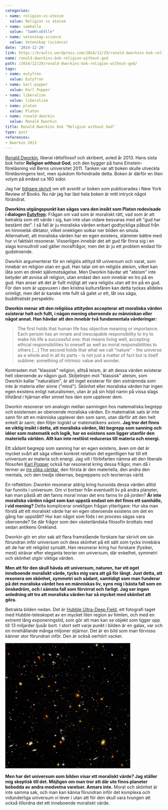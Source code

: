 ```yaml
---
categories:
- name: religion-vs-ateism
  value: Religion vs ateism
- name: samhalle
  value: "Samh\xE4lle"
- name: vetenskap-science
  value: Vetenskap (science)
date: '2014-12-29'
link: https://kraulis.wordpress.com/2014/12/29/ronald-dworkins-bok-religion-without-god/
name: ronald-dworkins-bok-religion-without-god
path: /2014/12/29/ronald-dworkins-bok-religion-without-god/
tags:
- name: eutyfron
  value: Eutyfron
- name: karl-popper
  value: Karl Popper
- name: liberalism
  value: liberalism
- name: platon
  value: Platon
- name: ronald-dworkin
  value: Ronald Dworkin
title: Ronald Dworkins bok "Religion without God"
type: post
references:
- Dworkin 2013
---
```

[Ronald Dworkin](http://en.wikipedia.org/wiki/Ronald_Dworkin), liberal rättsfilosof och skribent, avled år 2013. Hans sista bok heter **Religion without God**, och den bygger på hans Einstein-föreläsning vid Berns universitet 2011. Tanken var att boken skulle utveckla föreläsningens text, men sjukdom förhindrade detta. Boken är därför en liten volym på endast ca 160 sidor.

Jag har [tidigare skrivit](/2013/03/25/ronald-dworkin-religion-utan-gud/) om ett avsnitt ur boken som publicerades i New York Review of Books. Nu när jag har läst hela boken är mitt intryck något förändrat.

**Dworkins utgångspunkt kan sägas vara den insikt som Platon redovisade i dialogen [Eutyfron](http://en.wikipedia.org/wiki/Euthyphro):** Frågan om vad som är moraliskt rätt, vad som är att betrakta som ett värde i sig, kan inte utan vidare besvaras med att "gud har bestämt det". I så fall är ju moraliska värden enbart godtyckliga påbud från en himmelsk diktator, vilket onekligen solkar ner bilden en smula. Alternativet, att moraliska värden har en egen existens, stämmer bättre med hur vi faktiskt resonerar. Visserligen innebär det att gud får finna sig i en slags konsultroll vad gäller moralfrågor, men det är ju ett problem endast för gudstroende.

Dworkin argumenterar för en religiös attityd till universum och varat, som innebär  en religion utan en gud. Han talar om en religiös ateism, vilket kan låta som en direkt självmotsägelse. Men Dworkin hävdar att "ateism" inte betyder att avvisa all religion, utan endast den som innebär en tro på en gud. Han anser att det är fullt möjligt att vara religiös utan att tro på en gud. För den som är uppvuxen i den kristna kultursfären kan detta tyckas alldeles orimligt, men det är kanske inte fullt så galet ur ett, låt oss säga, buddhistiskt perspektiv.

**Dworkin menar att den religiösa attityden accepterar att moraliska värden existerar helt och fullt, i någon mening oberoende av människan eller något annat. Han hävdar att den innebär två fundamentala värderingar:**

> The first holds that human life has objective meaning or importance. Each person has an innate and inescapable responsibility to try to make his life a successful one: that means living well, accepting ethical responsibilities to oneself as well as moral responsibilities to others [...] The second holds that what we call "nature" - the universe as a whole and in all its parts - is not just a matter of fact but is itself sublime: something of intrinsic value and wonder.

Kontrasten mot "klassisk" religion, alltså teism, är att dessa värden existerar helt oberoende av någon gud. Skiljelinjen mot "klassisk" ateism, som Dworkin kallar "naturalism", är att inget existerar för den sistnämnda som inte är materia eller sinne ("mind"). Skönhet eller moraliska värden har ingen egen existens enligt naturalismen, utan är på sin höjd namn på vissa slags tillstånd i hjärnan eller sinnet hos den som upplever dem.

Dworkin resonerar om analogin mellan sanningen hos matematiska begrepp och existensen av oberoende moraliska värden. En matematisk sats är inte sann för att en människa upplever den som sann, utan därför att den helt enkelt är sann; den följer logiskt ur matematikens axiom. **Jag tror det finns en viktig insikt i detta, att moraliska värden, likt begrepp som sanning och idéer som matematik och logik, har en existens som ligger utanför den materiella världen. Allt kan inte restlöst reduceras till materia och energi.**

Ett sådant begrepp som sanning har en egen existens, även om det är mycket svårt att säga vilken konkret relation det egentligen har till ett universum av materia och energi. Jag vill i förbifarten nämna att den liberale filosofen [Karl Popper](http://en.wikipedia.org/wiki/Karl_Popper) också har resonerat kring dessa frågor, men då i termer av [tre olika världar](http://en.wikipedia.org/wiki/Popper%27s_three_worlds), den första är den materiella, den andra den mentala, och den tredje idéernas, begreppens och teoriernas värld.

En reflektion: Dworkin resonerar aldrig kring huruvida dessa värden alltid har funnits i universum. Om vi bortser från eventuellt liv på andra planeter, kan man påstå att det fanns moral innan det ens fanns liv på jorden? **Är inte moraliska värden något som kan uppstå endast om det finns ett samhälle, i vid mening?** Detta komplicerar onekligen frågan ytterligare: Hur ska man förstå att ett moraliskt värde har en egen oberoende existens om det en gång har uppstått? Hur kan något som föds i en process sägas vara oberoende? Se där frågor som den västerländska filosofin brottats med sedan antikens Grekland.

Dworkin gör en stor sak att flera framstående forskare har skrivit om sin förundran inför universum och dess skönhet på ett sätt som tycks innebära att de har ett religiöst synsätt. Han resonerar kring hur forskare (fysiker, mest) strävar efter eleganta teorier om universum, där enkelhet, symmetri och skönhet utgör viktiga värden.

**Men att för den skull hävda att universum, naturen, har ett eget inneboende moraliskt värde, tycks mig vara att gå för långt. Just detta, att resonera om skönhet, symmetri och sådant, samtidigt som man funderar på det moraliska värdet hos en människas liv, syns mig i bästa fall som en önskedröm, och i sämsta fall som förvirrat och farligt. Jag ser ingen anledning att tro att moraliska värden har så mycket med skönhet att göra.**

Betrakta bilden nedan. Det är [Hubble Ultra-Deep Field](http://en.wikipedia.org/wiki/Hubble_Ultra-Deep_Field), ett fotografi taget med Hubble-teleskopet av en mycket liten region av himlen, och med en extremt lång exponeringstid, som gör att man kan se objekt som ligger upp till 13 miljarder ljusår bort. I stort sett varje punkt i bilden är en galax, var och en innehållande många miljoner stjärnor. Det är en bild som man förvisso känner stor förundran inför. Den är också oerhört vacker.

[![Hubble_ultra_deep_field_400x400](/files/hubble_ultra_deep_field_400x400.png)](/files/hubble_ultra_deep_field_400x400.png)

**Men har det universum som bilden visar ett moraliskt värde? Jag ställer mig skeptisk till det. Möjligen om man tror att där ute finns planeter bebodda av andra medvetna varelser. Annars inte.** Moral och skönhet är inte samma sak, och man kan känna förundran inför det komplexa och vidunderliga universum vi lever i utan att för den skull vara tvungen att också tillordna det ett inneboende moraliskt värde.
